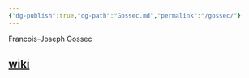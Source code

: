 ```yaml
---
{"dg-publish":true,"dg-path":"Gossec.md","permalink":"/gossec/"}
---
```


Francois-Joseph Gossec

## [wiki](https://www.wikiwand.com/hu/Fran%C3%A7ois-Joseph_Gossec)